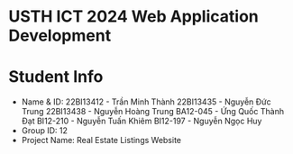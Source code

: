 USTH ICT 2024 Web Application Development
=====================================================
Student Info
=======================
* Name & ID:
22BI13412 - Trần Minh Thành
22BI13435 - Nguyễn Đức Trung
22BI13438 - Nguyễn Hoàng Trung
BA12-045 - Ứng Quốc Thành Đạt
BI12-210 - Nguyễn Tuấn Khiêm
BI12-197 - Nguyễn Ngọc Huy
* Group ID: 12
* Project Name: Real Estate Listings Website
